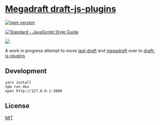 # [Megadraft draft-js-plugins](http://lastdraft.xyz)

[![npm version](https://badge.fury.io/js/last-draft.svg)](https://badge.fury.io/js/last-draft)

[![Standard - JavaScript Style Guide](https://img.shields.io/badge/code%20style-standard-brightgreen.svg)](http://standardjs.com/)

![](https://raw.githubusercontent.com/vacenz/last-draft/master/example/public/screenshot.gif)

A work in progress attempt to move [last-draft](https://github.com/vacenz/last-draft) and [megadraft](https://github.com/globocom/megadraft) over to [draft-js-plugins](https://draft-js-plugins.com)


## Development

```
yarn install
npm run dev
open http://127.0.0.1:3000
```

## License

[MIT](http://isekivacenz.mit-license.org/)

